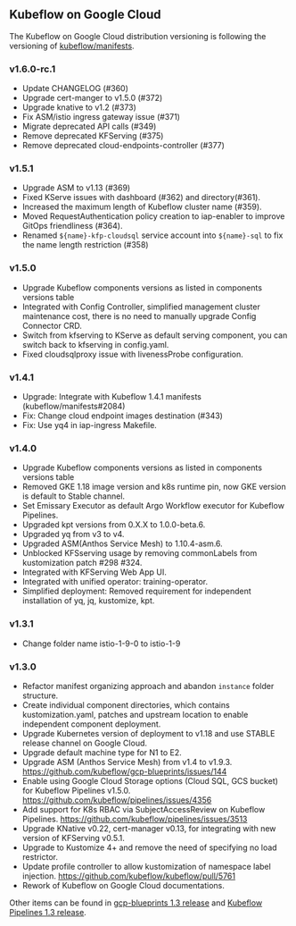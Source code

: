 ## Kubeflow on Google Cloud

The Kubeflow on Google Cloud distribution versioning is following the versioning of [kubeflow/manifests](https://github.com/kubeflow/manifests).

### v1.6.0-rc.1

* Update CHANGELOG (#360)
* Upgrade cert-manger to v1.5.0 (#372)
* Upgrade knative to v1.2 (#373)
* Fix ASM/istio ingress gateway issue (#371)
* Migrate deprecated API calls (#349)
* Remove deprecated KFServing (#375)
* Remove deprecated cloud-endpoints-controller (#377)

### v1.5.1

* Upgrade ASM to v1.13 (#369)
* Fixed KServe issues with dashboard (#362) and directory(#361).
* Increased the maximum length of Kubeflow cluster name (#359).
* Moved RequestAuthentication policy creation to iap-enabler to improve GitOps friendliness (#364).
* Renamed `${name}-kfp-cloudsql` service account into `${name}-sql` to fix the name length restriction (#358)

### v1.5.0

* Upgrade Kubeflow components versions as listed in components versions table
* Integrated with Config Controller, simplified management cluster maintenance cost, there is no need to manually upgrade Config Connector CRD.
* Switch from kfserving to KServe as default serving component, you can switch back to kfserving in config.yaml.
* Fixed cloudsqlproxy issue with livenessProbe configuration.

### v1.4.1

* Upgrade: Integrate with Kubeflow 1.4.1 manifests (kubeflow/manifests#2084)
* Fix: Change cloud endpoint images destination (#343)
* Fix: Use yq4 in iap-ingress Makefile.

### v1.4.0

* Upgrade Kubeflow components versions as listed in components versions table
* Removed GKE 1.18 image version and k8s runtime pin, now GKE version is default to Stable channel.
* Set Emissary Executor as default Argo Workflow executor for Kubeflow Pipelines.
* Upgraded kpt versions from 0.X.X to 1.0.0-beta.6.
* Upgraded yq from v3 to v4.
* Upgraded ASM(Anthos Service Mesh) to 1.10.4-asm.6.
* Unblocked KFSserving usage by removing commonLabels from kustomization patch #298 #324.
* Integrated with KFServing Web App UI.
* Integrated with unified operator: training-operator.
* Simplified deployment: Removed requirement for independent installation of yq, jq, kustomize, kpt.

### v1.3.1

* Change folder name istio-1-9-0 to istio-1-9

### v1.3.0

*  Refactor manifest organizing approach and abandon `instance` folder structure.
*  Create individual component directories, which contains kustomization.yaml, patches and upstream location to enable independent component deployment.
*  Upgrade Kubernetes version of deployment to v1.18 and use STABLE release channel on Google Cloud.
*  Upgrade default machine type for N1 to E2.
*  Upgrade ASM (Anthos Service Mesh) from v1.4 to v1.9.3. https://github.com/kubeflow/gcp-blueprints/issues/144
*  Enable using Google Cloud Storage options (Cloud SQL, GCS bucket) for Kubeflow Pipelines v1.5.0. https://github.com/kubeflow/pipelines/issues/4356
*  Add support for K8s RBAC via SubjectAccessReview on Kubeflow Pipelines. https://github.com/kubeflow/pipelines/issues/3513
*  Upgrade KNative v0.22, cert-manager v0.13, for integrating with new version of KFServing v0.5.1.
*  Upgrade to Kustomize 4+ and remove the need of specifying no load restrictor.
*  Update profile controller to allow kustomization of namespace label injection. https://github.com/kubeflow/kubeflow/pull/5761
*  Rework of Kubeflow on Google Cloud documentations.

Other items can be found in [gcp-blueprints 1.3 release](https://github.com/kubeflow/gcp-blueprints/projects/2) and [Kubeflow Pipelines 1.3 release](https://github.com/kubeflow/pipelines/projects/12).
